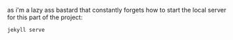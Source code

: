 as i'm a lazy ass bastard that constantly forgets how to start the local server for this part of the project:

`jekyll serve`

